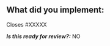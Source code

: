 <!--
1. Please check out and follow our Contributing Guidelines: https://github.com/rupakg/project-starter/blob/master/CONTRIBUTING.md
2. Create an issue, if no issue exists for this PR
3. Do not remove any section of the template. If something is not applicable leave it empty but leave it in the PR
4. Please follow the template, otherwise we'll have to ask you to update it and it will take longer until your PR is merged
-->

## What did you implement:

Closes #XXXXX



***Is this ready for review?:*** NO
